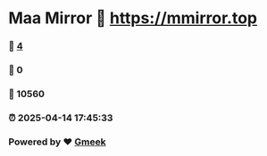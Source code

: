 # Maa Mirror :link: https://mmirror.top 
### :page_facing_up: [4](https://mmirror.top/tag.html) 
### :speech_balloon: 0 
### :hibiscus: 10560 
### :alarm_clock: 2025-04-14 17:45:33 
### Powered by :heart: [Gmeek](https://github.com/Meekdai/Gmeek)
